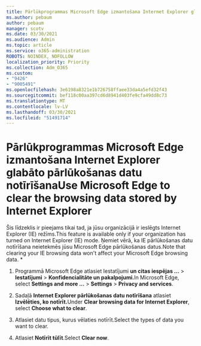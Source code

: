```yaml
---
title: Pārlūkprogrammas Microsoft Edge izmantošana Internet Explorer glabāto pārlūkošanas datu notīrīšana
ms.author: pebaum
author: pebaum
manager: scotv
ms.date: 03/30/2021
ms.audience: Admin
ms.topic: article
ms.service: o365-administration
ROBOTS: NOINDEX, NOFOLLOW
localization_priority: Priority
ms.collection: Adm_O365
ms.custom:
- "9426"
- "9005491"
ms.openlocfilehash: 3e6198a8321e1b726758ffaee33da4a5efd32f43
ms.sourcegitcommit: bef118c00aa397cd6d8941d403fe9cfa49dd8c73
ms.translationtype: MT
ms.contentlocale: lv-LV
ms.lasthandoff: 03/30/2021
ms.locfileid: "51491714"
---
```

# <a name="use-microsoft-edge-to-clear-the-browsing-data-stored-by-internet-explorer"></a><span data-ttu-id="ee4e6-102">Pārlūkprogrammas Microsoft Edge izmantošana Internet Explorer glabāto pārlūkošanas datu notīrīšana</span><span class="sxs-lookup"><span data-stu-id="ee4e6-102">Use Microsoft Edge to clear the browsing data stored by Internet Explorer</span></span>

<span data-ttu-id="ee4e6-103">Šis līdzeklis ir pieejams tikai tad, ja jūsu organizācijā ir ieslēgts Internet Explorer (IE) režīms.</span><span class="sxs-lookup"><span data-stu-id="ee4e6-103">This feature is available only if your organization has turned on Internet Explorer (IE) mode.</span></span> <span data-ttu-id="ee4e6-104">Ņemiet vērā, ka IE pārlūkošanas datu notīrīšana neietekmēs jūsu Microsoft Edge pārlūkošanas datus.</span><span class="sxs-lookup"><span data-stu-id="ee4e6-104">Note that clearing your IE browsing data won't affect your Microsoft Edge browsing data.</span></span>
*
1. <span data-ttu-id="ee4e6-105">Programmā Microsoft Edge atlasiet Iestatījumi **un citas iespējas ...**  >  **Iestatījumi**  >  **Konfidencialitāte un pakalpojumi.**</span><span class="sxs-lookup"><span data-stu-id="ee4e6-105">In Microsoft Edge, select **Settings and more ...** > **Settings** > **Privacy and services**.</span></span>

1. <span data-ttu-id="ee4e6-106">Sadaļā **Internet Explorer pārlūkošanas datu notīrīšana** atlasiet **Izvēlēties, ko notīrīt.**</span><span class="sxs-lookup"><span data-stu-id="ee4e6-106">Under **Clear browsing data for Internet Explorer**, select **Choose what to clear**.</span></span>

1. <span data-ttu-id="ee4e6-107">Atlasiet datu tipus, kurus vēlaties notīrīt.</span><span class="sxs-lookup"><span data-stu-id="ee4e6-107">Select the types of data you want to clear.</span></span>

1. <span data-ttu-id="ee4e6-108">Atlasiet **Notīrīt tūlīt**.</span><span class="sxs-lookup"><span data-stu-id="ee4e6-108">Select **Clear now**.</span></span>
